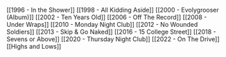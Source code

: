 [[1996 - In the Shower]]
[[1998 - All Kidding Aside]]
[[2000 - Evolygrooser (Album)]]
[[2002 - Ten Years Old]]
[[2006 - Off The Record]]
[[2008 - Under Wraps]]
[[2010 - Monday Night Club]]
[[2012 - No Wounded Soldiers]]
[[2013 - Skip & Go Naked]]
[[2016 - 15 College Street]]
[[2018 - Sevens or Above]]
[[2020 - Thursday Night Club]]
[[2022 - On The Drive]]
[[Highs and Lows]]